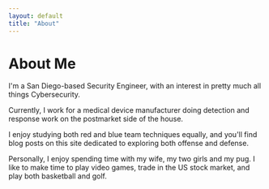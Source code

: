 ```yaml
---
layout: default
title: "About"
---
```


# About Me

I'm a San Diego-based Security Engineer, with an interest in pretty much all things Cybersecurity.   

Currently, I work for a medical device manufacturer doing detection and response work on the postmarket side of the house.  

I enjoy studying both red and blue team techniques equally, and you'll find blog posts on this site dedicated to exploring both offense and defense.  

Personally, I enjoy spending time with my wife, my two girls and my pug. I like to make time to play video games, trade in the US stock market, and play both basketball and golf.  